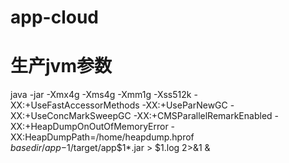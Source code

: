 # app-cloud
# 生产jvm参数
 java -jar -Xmx4g -Xms4g -Xmm1g -Xss512k -XX:+UseFastAccessorMethods -XX:+UseParNewGC -XX:+UseConcMarkSweepGC -XX:+CMSParallelRemarkEnabled -XX:+HeapDumpOnOutOfMemoryError -XX:HeapDumpPath=/home/heapdump.hprof  $basedir/app-$1/target/app$1*.jar  > $1.log  2>&1 &
